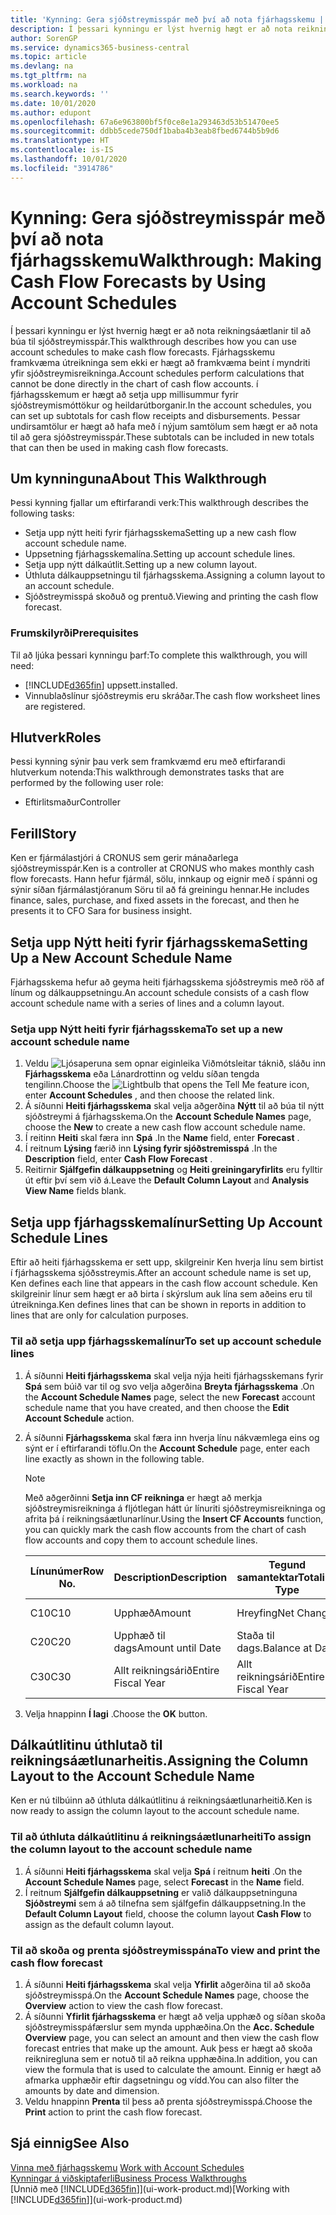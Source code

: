 ```yaml
---
title: 'Kynning: Gera sjóðstreymisspár með því að nota fjárhagsskemu | Microsoft Docs'
description: Í þessari kynningu er lýst hvernig hægt er að nota reikningsáætlanir til að búa til sjóðstreymisspár. Fjárhagsskemu framkvæma útreikninga sem ekki er hægt að framkvæma beint í myndriti yfir sjóðstreymisreikninga. í fjárhagsskemum er hægt að setja upp millisummur fyrir sjóðstreymismóttökur og heildarútborganir. Þessar undirsamtölur er hægt að hafa með í nýjum samtölum sem hægt er að nota til að gera sjóðstreymisspár.
author: SorenGP
ms.service: dynamics365-business-central
ms.topic: article
ms.devlang: na
ms.tgt_pltfrm: na
ms.workload: na
ms.search.keywords: ''
ms.date: 10/01/2020
ms.author: edupont
ms.openlocfilehash: 67a6e963800bf5f0ce8e1a293463d53b51470ee5
ms.sourcegitcommit: ddbb5cede750df1baba4b3eab8fbed6744b5b9d6
ms.translationtype: HT
ms.contentlocale: is-IS
ms.lasthandoff: 10/01/2020
ms.locfileid: "3914786"
---
```

# <a name="walkthrough-making-cash-flow-forecasts-by-using-account-schedules"></a><span data-ttu-id="cb429-106">Kynning: Gera sjóðstreymisspár með því að nota fjárhagsskemu</span><span class="sxs-lookup"><span data-stu-id="cb429-106">Walkthrough: Making Cash Flow Forecasts by Using Account Schedules</span></span>
<span data-ttu-id="cb429-107">Í þessari kynningu er lýst hvernig hægt er að nota reikningsáætlanir til að búa til sjóðstreymisspár.</span><span class="sxs-lookup"><span data-stu-id="cb429-107">This walkthrough describes how you can use account schedules to make cash flow forecasts.</span></span> <span data-ttu-id="cb429-108">Fjárhagsskemu framkvæma útreikninga sem ekki er hægt að framkvæma beint í myndriti yfir sjóðstreymisreikninga.</span><span class="sxs-lookup"><span data-stu-id="cb429-108">Account schedules perform calculations that cannot be done directly in the chart of cash flow accounts.</span></span> <span data-ttu-id="cb429-109">í fjárhagsskemum er hægt að setja upp millisummur fyrir sjóðstreymismóttökur og heildarútborganir.</span><span class="sxs-lookup"><span data-stu-id="cb429-109">In the account schedules, you can set up subtotals for cash flow receipts and disbursements.</span></span> <span data-ttu-id="cb429-110">Þessar undirsamtölur er hægt að hafa með í nýjum samtölum sem hægt er að nota til að gera sjóðstreymisspár.</span><span class="sxs-lookup"><span data-stu-id="cb429-110">These subtotals can be included in new totals that can then be used in making cash flow forecasts.</span></span>  

## <a name="about-this-walkthrough"></a><span data-ttu-id="cb429-111">Um kynninguna</span><span class="sxs-lookup"><span data-stu-id="cb429-111">About This Walkthrough</span></span>  
<span data-ttu-id="cb429-112">Þessi kynning fjallar um eftirfarandi verk:</span><span class="sxs-lookup"><span data-stu-id="cb429-112">This walkthrough describes the following tasks:</span></span>  

- <span data-ttu-id="cb429-113">Setja upp nýtt heiti fyrir fjárhagsskema</span><span class="sxs-lookup"><span data-stu-id="cb429-113">Setting up a new cash flow account schedule name.</span></span>  
- <span data-ttu-id="cb429-114">Uppsetning fjárhagsskemalína.</span><span class="sxs-lookup"><span data-stu-id="cb429-114">Setting up account schedule lines.</span></span>  
- <span data-ttu-id="cb429-115">Setja upp nýtt dálkaútlit.</span><span class="sxs-lookup"><span data-stu-id="cb429-115">Setting up a new column layout.</span></span>  
- <span data-ttu-id="cb429-116">Úthluta dálkauppsetningu til fjárhagsskema.</span><span class="sxs-lookup"><span data-stu-id="cb429-116">Assigning a column layout to an account schedule.</span></span>  
- <span data-ttu-id="cb429-117">Sjóðstreymisspá skoðuð og prentuð.</span><span class="sxs-lookup"><span data-stu-id="cb429-117">Viewing and printing the cash flow forecast.</span></span>  

### <a name="prerequisites"></a><span data-ttu-id="cb429-118">Frumskilyrði</span><span class="sxs-lookup"><span data-stu-id="cb429-118">Prerequisites</span></span>  
<span data-ttu-id="cb429-119">Til að ljúka þessari kynningu þarf:</span><span class="sxs-lookup"><span data-stu-id="cb429-119">To complete this walkthrough, you will need:</span></span>  

- [!INCLUDE[d365fin](includes/d365fin_md.md)] <span data-ttu-id="cb429-120">uppsett.</span><span class="sxs-lookup"><span data-stu-id="cb429-120">installed.</span></span>  
- <span data-ttu-id="cb429-121">Vinnublaðslínur sjóðstreymis eru skráðar.</span><span class="sxs-lookup"><span data-stu-id="cb429-121">The cash flow worksheet lines are registered.</span></span>  

## <a name="roles"></a><span data-ttu-id="cb429-122">Hlutverk</span><span class="sxs-lookup"><span data-stu-id="cb429-122">Roles</span></span>  
<span data-ttu-id="cb429-123">Þessi kynning sýnir þau verk sem framkvæmd eru með eftirfarandi hlutverkum notenda:</span><span class="sxs-lookup"><span data-stu-id="cb429-123">This walkthrough demonstrates tasks that are performed by the following user role:</span></span>  

- <span data-ttu-id="cb429-124">Eftirlitsmaður</span><span class="sxs-lookup"><span data-stu-id="cb429-124">Controller</span></span>  

## <a name="story"></a><span data-ttu-id="cb429-125">Ferill</span><span class="sxs-lookup"><span data-stu-id="cb429-125">Story</span></span>  
<span data-ttu-id="cb429-126">Ken er fjármálastjóri á CRONUS sem gerir mánaðarlega sjóðstreymisspár.</span><span class="sxs-lookup"><span data-stu-id="cb429-126">Ken is a controller at CRONUS who makes monthly cash flow forecasts.</span></span> <span data-ttu-id="cb429-127">Hann hefur fjármál, sölu, innkaup og eignir með í spánni og sýnir síðan fjármálastjóranum Söru til að fá greiningu hennar.</span><span class="sxs-lookup"><span data-stu-id="cb429-127">He includes finance, sales, purchase, and fixed assets in the forecast, and then he presents it to CFO Sara for business insight.</span></span>  

## <a name="setting-up-a-new-account-schedule-name"></a><span data-ttu-id="cb429-128">Setja upp Nýtt heiti fyrir fjárhagsskema</span><span class="sxs-lookup"><span data-stu-id="cb429-128">Setting Up a New Account Schedule Name</span></span>  
<span data-ttu-id="cb429-129">Fjárhagsskema hefur að geyma heiti fjárhagsskema sjóðstreymis með röð af línum og dálkauppsetningu.</span><span class="sxs-lookup"><span data-stu-id="cb429-129">An account schedule consists of a cash flow account schedule name with a series of lines and a column layout.</span></span>  

### <a name="to-set-up-a-new-account-schedule-name"></a><span data-ttu-id="cb429-130">Setja upp Nýtt heiti fyrir fjárhagsskema</span><span class="sxs-lookup"><span data-stu-id="cb429-130">To set up a new account schedule name</span></span>  

1.  <span data-ttu-id="cb429-131">Veldu ![Ljósaperuna sem opnar eiginleika Viðmótsleitar](media/ui-search/search_small.png "Segðu mér hvað þú vilt gera") táknið, sláðu inn **Fjárhagsskema** eða Lánardrottinn og veldu síðan tengda tengilinn.</span><span class="sxs-lookup"><span data-stu-id="cb429-131">Choose the ![Lightbulb that opens the Tell Me feature](media/ui-search/search_small.png "Tell me what you want to do") icon, enter **Account Schedules** , and then choose the related link.</span></span>  
2.  <span data-ttu-id="cb429-132">Á síðunni **Heiti fjárhagsskema** skal velja aðgerðina **Nýtt** til að búa til nýtt sjóðstreymi á fjárhagsskema.</span><span class="sxs-lookup"><span data-stu-id="cb429-132">On the **Account Schedule Names** page, choose the **New** to create a new cash flow account schedule name.</span></span>  
3.  <span data-ttu-id="cb429-133">Í reitinn **Heiti** skal færa inn **Spá** .</span><span class="sxs-lookup"><span data-stu-id="cb429-133">In the **Name** field, enter **Forecast** .</span></span>  
4.  <span data-ttu-id="cb429-134">Í reitnum **Lýsing** færið inn **Lýsing fyrir sjóðstremisspá** .</span><span class="sxs-lookup"><span data-stu-id="cb429-134">In the **Description** field, enter **Cash Flow Forecast** .</span></span>  
5.  <span data-ttu-id="cb429-135">Reitirnir **Sjálfgefin dálkauppsetning** og **Heiti greiningaryfirlits** eru fylltir út eftir því sem við á.</span><span class="sxs-lookup"><span data-stu-id="cb429-135">Leave the **Default Column Layout** and **Analysis View Name** fields blank.</span></span>  

## <a name="setting-up-account-schedule-lines"></a><span data-ttu-id="cb429-136">Setja upp fjárhagsskemalínur</span><span class="sxs-lookup"><span data-stu-id="cb429-136">Setting Up Account Schedule Lines</span></span>  
<span data-ttu-id="cb429-137">Eftir að heiti fjárhagsskema er sett upp, skilgreinir Ken hverja línu sem birtist í fjárhagsskema sjóðsstreymis.</span><span class="sxs-lookup"><span data-stu-id="cb429-137">After an account schedule name is set up, Ken defines each line that appears in the cash flow account schedule.</span></span> <span data-ttu-id="cb429-138">Ken skilgreinir línur sem hægt er að birta í skýrslum auk lína sem aðeins eru til útreikninga.</span><span class="sxs-lookup"><span data-stu-id="cb429-138">Ken defines lines that can be shown in reports in addition to lines that are only for calculation purposes.</span></span>  

### <a name="to-set-up-account-schedule-lines"></a><span data-ttu-id="cb429-139">Til að setja upp fjárhagsskemalínur</span><span class="sxs-lookup"><span data-stu-id="cb429-139">To set up account schedule lines</span></span>  

1.  <span data-ttu-id="cb429-140">Á síðunni **Heiti fjárhagsskema** skal velja nýja heiti fjárhagsskemans fyrir **Spá** sem búið var til og svo velja aðgerðina **Breyta fjárhagsskema** .</span><span class="sxs-lookup"><span data-stu-id="cb429-140">On the **Account Schedule Names** page, select the new **Forecast** account schedule name that you have created, and then choose the **Edit Account Schedule** action.</span></span>  
2.  <span data-ttu-id="cb429-141">Á síðunni **Fjárhagsskema** skal færa inn hverja línu nákvæmlega eins og sýnt er í eftirfarandi töflu.</span><span class="sxs-lookup"><span data-stu-id="cb429-141">On the **Account Schedule** page, enter each line exactly as shown in the following table.</span></span>  

    > [!NOTE]  
    >  <span data-ttu-id="cb429-142">Með aðgerðinni **Setja inn CF reikninga** er hægt að merkja sjóðstreymisreikninga á fljótlegan hátt úr línuriti sjóðstreymisreikninga og afrita þá í reikningsáætlunarlínur.</span><span class="sxs-lookup"><span data-stu-id="cb429-142">Using the **Insert CF Accounts** function, you can quickly mark the cash flow accounts from the chart of cash flow accounts and copy them to account schedule lines.</span></span>  

    |<span data-ttu-id="cb429-143">Línunúmer</span><span class="sxs-lookup"><span data-stu-id="cb429-143">Row No.</span></span>|<span data-ttu-id="cb429-144">Description</span><span class="sxs-lookup"><span data-stu-id="cb429-144">Description</span></span>|<span data-ttu-id="cb429-145">Tegund samantektar</span><span class="sxs-lookup"><span data-stu-id="cb429-145">Totaling Type</span></span>|<span data-ttu-id="cb429-146">Samantekt</span><span class="sxs-lookup"><span data-stu-id="cb429-146">Totaling</span></span>|<span data-ttu-id="cb429-147">Tegund línu</span><span class="sxs-lookup"><span data-stu-id="cb429-147">Row Type</span></span>|<span data-ttu-id="cb429-148">Tegund upphæðar</span><span class="sxs-lookup"><span data-stu-id="cb429-148">Amount Type</span></span>|<span data-ttu-id="cb429-149">Sýna</span><span class="sxs-lookup"><span data-stu-id="cb429-149">Show</span></span>|  
    |-------|-----------|-------------|--------|--------|-----------|----|
    |<span data-ttu-id="cb429-150">C10</span><span class="sxs-lookup"><span data-stu-id="cb429-150">C10</span></span>|<span data-ttu-id="cb429-151">Upphæð</span><span class="sxs-lookup"><span data-stu-id="cb429-151">Amount</span></span>|<span data-ttu-id="cb429-152">Hreyfing</span><span class="sxs-lookup"><span data-stu-id="cb429-152">Net Change</span></span>|<span data-ttu-id="cb429-153">Færslur</span><span class="sxs-lookup"><span data-stu-id="cb429-153">Entries</span></span>|<span data-ttu-id="cb429-154">Nettóupphæð</span><span class="sxs-lookup"><span data-stu-id="cb429-154">Net Amount</span></span>|<span data-ttu-id="cb429-155">Alltaf</span><span class="sxs-lookup"><span data-stu-id="cb429-155">Always</span></span>|  
    |<span data-ttu-id="cb429-156">C20</span><span class="sxs-lookup"><span data-stu-id="cb429-156">C20</span></span>|<span data-ttu-id="cb429-157">Upphæð til dags</span><span class="sxs-lookup"><span data-stu-id="cb429-157">Amount until Date</span></span>|<span data-ttu-id="cb429-158">Staða til dags.</span><span class="sxs-lookup"><span data-stu-id="cb429-158">Balance at Date</span></span>|<span data-ttu-id="cb429-159">Færslur</span><span class="sxs-lookup"><span data-stu-id="cb429-159">Entries</span></span>|<span data-ttu-id="cb429-160">Nettóupphæð</span><span class="sxs-lookup"><span data-stu-id="cb429-160">Net Amount</span></span>|<span data-ttu-id="cb429-161">Alltaf</span><span class="sxs-lookup"><span data-stu-id="cb429-161">Always</span></span>|  
    |<span data-ttu-id="cb429-162">C30</span><span class="sxs-lookup"><span data-stu-id="cb429-162">C30</span></span>|<span data-ttu-id="cb429-163">Allt reikningsárið</span><span class="sxs-lookup"><span data-stu-id="cb429-163">Entire Fiscal Year</span></span>|<span data-ttu-id="cb429-164">Allt reikningsárið</span><span class="sxs-lookup"><span data-stu-id="cb429-164">Entire Fiscal Year</span></span>|<span data-ttu-id="cb429-165">Færslur</span><span class="sxs-lookup"><span data-stu-id="cb429-165">Entries</span></span>|<span data-ttu-id="cb429-166">Nettóupphæð</span><span class="sxs-lookup"><span data-stu-id="cb429-166">Net Amount</span></span>|<span data-ttu-id="cb429-167">Alltaf</span><span class="sxs-lookup"><span data-stu-id="cb429-167">Always</span></span>|  

4.  <span data-ttu-id="cb429-168">Velja hnappinn **Í lagi** .</span><span class="sxs-lookup"><span data-stu-id="cb429-168">Choose the **OK** button.</span></span>  

## <a name="assigning-the-column-layout-to-the-account-schedule-name"></a><span data-ttu-id="cb429-169">Dálkaútlitinu úthlutað til reikningsáætlunarheitis.</span><span class="sxs-lookup"><span data-stu-id="cb429-169">Assigning the Column Layout to the Account Schedule Name</span></span>  
<span data-ttu-id="cb429-170">Ken er nú tilbúinn að úthluta dálkaútlitinu á reikningsáætlunarheitið.</span><span class="sxs-lookup"><span data-stu-id="cb429-170">Ken is now ready to assign the column layout to the account schedule name.</span></span>  

### <a name="to-assign-the-column-layout-to-the-account-schedule-name"></a><span data-ttu-id="cb429-171">Til að úthluta dálkaútlitinu á reikningsáætlunarheiti</span><span class="sxs-lookup"><span data-stu-id="cb429-171">To assign the column layout to the account schedule name</span></span>  

1.  <span data-ttu-id="cb429-172">Á síðunni **Heiti fjárhagsskema** skal velja **Spá** í reitnum **heiti** .</span><span class="sxs-lookup"><span data-stu-id="cb429-172">On the **Account Schedule Names** page, select **Forecast** in the **Name** field.</span></span>  
2.  <span data-ttu-id="cb429-173">Í reitnum **Sjálfgefin dálkauppsetning** er valið dálkauppsetninguna **Sjóðstreymi** sem á að tilnefna sem sjálfgefin dálkauppsetning.</span><span class="sxs-lookup"><span data-stu-id="cb429-173">In the **Default Column Layout** field, choose the column layout **Cash Flow** to assign as the default column layout.</span></span>  

### <a name="to-view-and-print-the-cash-flow-forecast"></a><span data-ttu-id="cb429-174">Til að skoða og prenta sjóðstreymisspána</span><span class="sxs-lookup"><span data-stu-id="cb429-174">To view and print the cash flow forecast</span></span>  
1.  <span data-ttu-id="cb429-175">Á síðunni **Heiti fjárhagsskema** skal velja **Yfirlit** aðgerðina til að skoða sjóðstreymisspá.</span><span class="sxs-lookup"><span data-stu-id="cb429-175">On the **Account Schedule Names** page, choose the **Overview** action to view the cash flow forecast.</span></span>  
2.  <span data-ttu-id="cb429-176">Á síðunni **Yfirlit fjárhagsskema** er hægt að velja upphæð og síðan skoða sjóðstreymisspáfærslur sem mynda upphæðina.</span><span class="sxs-lookup"><span data-stu-id="cb429-176">On the **Acc. Schedule Overview** page, you can select an amount and then view the cash flow forecast entries that make up the amount.</span></span> <span data-ttu-id="cb429-177">Auk þess er hægt að skoða reikniregluna sem er notuð til að reikna upphæðina.</span><span class="sxs-lookup"><span data-stu-id="cb429-177">In addition, you can view the formula that is used to calculate the amount.</span></span> <span data-ttu-id="cb429-178">Einnig er hægt að afmarka upphæðir eftir dagsetningu og vídd.</span><span class="sxs-lookup"><span data-stu-id="cb429-178">You can also filter the amounts by date and dimension.</span></span>  
3.  <span data-ttu-id="cb429-179">Veldu hnappinn **Prenta** til þess að prenta sjóðstreymisspá.</span><span class="sxs-lookup"><span data-stu-id="cb429-179">Choose the **Print** action to print the cash flow forecast.</span></span>  

## <a name="see-also"></a><span data-ttu-id="cb429-180">Sjá einnig</span><span class="sxs-lookup"><span data-stu-id="cb429-180">See Also</span></span>  
 <span data-ttu-id="cb429-181">[Vinna með fjárhagsskemu](bi-how-work-account-schedule.md) </span><span class="sxs-lookup"><span data-stu-id="cb429-181">[Work with Account Schedules](bi-how-work-account-schedule.md) </span></span>  
 [<span data-ttu-id="cb429-182">Kynningar á viðskiptaferli</span><span class="sxs-lookup"><span data-stu-id="cb429-182">Business Process Walkthroughs</span></span>](walkthrough-business-process-walkthroughs.md)  
 <span data-ttu-id="cb429-183">[Unnið með [!INCLUDE[d365fin](includes/d365fin_md.md)]](ui-work-product.md)</span><span class="sxs-lookup"><span data-stu-id="cb429-183">[Working with [!INCLUDE[d365fin](includes/d365fin_md.md)]](ui-work-product.md)</span></span>

